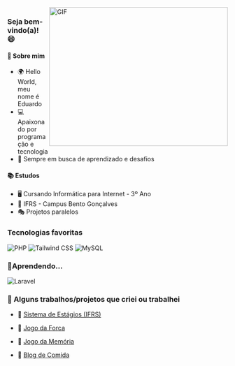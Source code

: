 <img align="right" alt="GIF" src="https://github.com/Gapur/Gapur/blob/main/assets/coding.gif?raw=true" width="408" height="318" />

### Seja bem-vindo(a)! 😄

#### 🌟 Sobre mim

- 🌍 Hello World, meu nome é Eduardo
- 💻 Apaixonado por programação e tecnologia
- 🌱 Sempre em busca de aprendizado e desafios

#### 📚 Estudos

- 🖥️ Cursando Informática para Internet - 3º Ano
- 📌 IFRS - Campus Bento Gonçalves
- 🎭 Projetos paralelos

### Tecnologias favoritas
<div style='display: inline_block'>
  <img alt="PHP" src="https://img.shields.io/badge/PHP-777BB4?style=for-the-badge&logo=php&logoColor=white&borderRadius">
  <img alt="Tailwind CSS" src="https://img.shields.io/badge/Tailwind_CSS-38B2AC?style=for-the-badge&logo=tailwind-css&logoColor=white">
  <img alt="MySQL" src="https://img.shields.io/badge/MySQL-00758F?style=for-the-badge&logo=mysql&logoColor=white&borderRadius">
</div>

### 🧠Aprendendo...
<div style='display: inline_block'>
  <img alt="Laravel" src="https://img.shields.io/badge/Laravel-FF2D20?style=for-the-badge&logo=laravel&logoColor=white">
</div>

### 🤖 Alguns trabalhos/projetos que criei ou trabalhei 

- 📌 [Sistema de Estágios (IFRS)](https://github.com/eduardomarcolin09/Trabalho_Estagios2023)
  
- 📌 [Jogo da Forca](https://eduardomarcolin09.github.io/Jogo_Da_Forca/)
  
- 📌 [Jogo da Memória](https://eduardomarcolin09.github.io/Jogo_Da_Memoria/)
  
- 📌 [Blog de Comida](https://eduardomarcolin09.github.io/Blog_TudoGostoso/)
